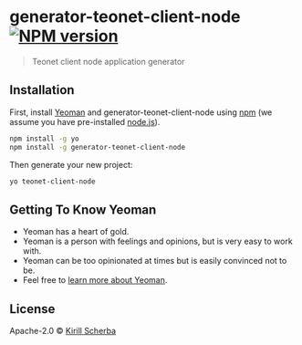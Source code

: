# generator-teonet-client-node [![NPM version][npm-image]][npm-url]
> Teonet client node application generator

## Installation

First, install [Yeoman](http://yeoman.io) and generator-teonet-client-node using [npm](https://www.npmjs.com/) (we assume you have pre-installed [node.js](https://nodejs.org/)).

```bash
npm install -g yo
npm install -g generator-teonet-client-node
```

Then generate your new project:

```bash
yo teonet-client-node
```

## Getting To Know Yeoman

 * Yeoman has a heart of gold.
 * Yeoman is a person with feelings and opinions, but is very easy to work with.
 * Yeoman can be too opinionated at times but is easily convinced not to be.
 * Feel free to [learn more about Yeoman](http://yeoman.io/).

## License

Apache-2.0 © [Kirill Scherba](https://gitlab.ksproject.org)


[npm-image]: https://badge.fury.io/js/generator-teonet-client-node.svg
[npm-url]: https://npmjs.org/package/generator-teonet-client-node
[travis-image]: https://travis-ci.org//generator-teonet-client-node.svg?branch=master
[travis-url]: https://travis-ci.org//generator-teonet-client-node
[daviddm-image]: https://david-dm.org//generator-teonet-client-node.svg?theme=shields.io
[daviddm-url]: https://david-dm.org//generator-teonet-client-node
